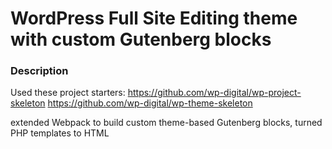 # WordPress Full Site Editing theme with custom Gutenberg blocks

### Description

Used these project starters:
https://github.com/wp-digital/wp-project-skeleton
https://github.com/wp-digital/wp-theme-skeleton

extended Webpack to build custom theme-based Gutenberg blocks,
turned PHP templates to HTML
